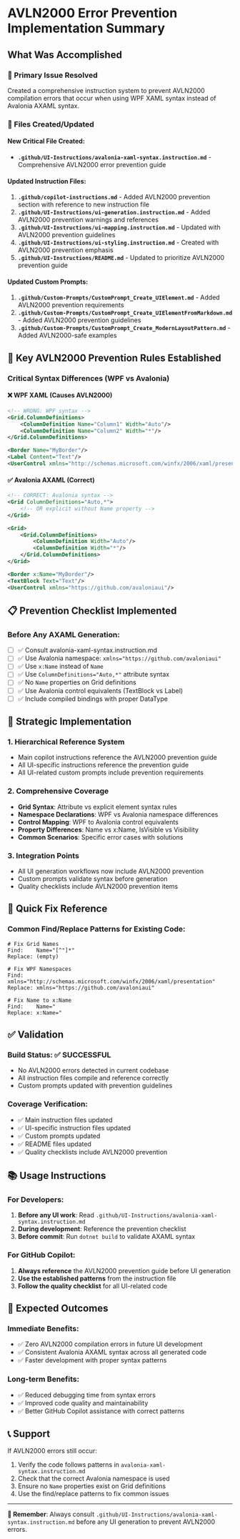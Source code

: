 # AVLN2000 Error Prevention Implementation Summary

## What Was Accomplished

### 🎯 Primary Issue Resolved
Created a comprehensive instruction system to prevent AVLN2000 compilation errors that occur when using WPF XAML syntax instead of Avalonia AXAML syntax.

### 📁 Files Created/Updated

#### New Critical File Created:
- **`.github/UI-Instructions/avalonia-xaml-syntax.instruction.md`** - Comprehensive AVLN2000 error prevention guide

#### Updated Instruction Files:
1. **`.github/copilot-instructions.md`** - Added AVLN2000 prevention section with reference to new instruction file
2. **`.github/UI-Instructions/ui-generation.instruction.md`** - Added AVLN2000 prevention warnings and references
3. **`.github/UI-Instructions/ui-mapping.instruction.md`** - Updated with AVLN2000 prevention guidelines
4. **`.github/UI-Instructions/ui-styling.instruction.md`** - Created with AVLN2000 prevention emphasis
5. **`.github/UI-Instructions/README.md`** - Updated to prioritize AVLN2000 prevention guide

#### Updated Custom Prompts:
1. **`.github/Custom-Prompts/CustomPrompt_Create_UIElement.md`** - Added AVLN2000 prevention requirements
2. **`.github/Custom-Prompts/CustomPrompt_Create_UIElementFromMarkdown.md`** - Added AVLN2000 prevention guidelines
3. **`.github/Custom-Prompts/CustomPrompt_Create_ModernLayoutPattern.md`** - Added AVLN2000-safe examples

## 🚨 Key AVLN2000 Prevention Rules Established

### Critical Syntax Differences (WPF vs Avalonia)

#### ❌ WPF XAML (Causes AVLN2000)
```xml
<!-- WRONG: WPF syntax -->
<Grid.ColumnDefinitions>
    <ColumnDefinition Name="Column1" Width="Auto"/>
    <ColumnDefinition Name="Column2" Width="*"/>
</Grid.ColumnDefinitions>

<Border Name="MyBorder"/>
<Label Content="Text"/>
<UserControl xmlns="http://schemas.microsoft.com/winfx/2006/xaml/presentation"/>
```

#### ✅ Avalonia AXAML (Correct)
```xml
<!-- CORRECT: Avalonia syntax -->
<Grid ColumnDefinitions="Auto,*">
    <!-- OR explicit without Name property -->
</Grid>

<Grid>
    <Grid.ColumnDefinitions>
        <ColumnDefinition Width="Auto"/>
        <ColumnDefinition Width="*"/>
    </Grid.ColumnDefinitions>
</Grid>

<Border x:Name="MyBorder"/>
<TextBlock Text="Text"/>
<UserControl xmlns="https://github.com/avaloniaui"/>
```

## 📋 Prevention Checklist Implemented

### Before Any AXAML Generation:
- [ ] ✅ Consult avalonia-xaml-syntax.instruction.md
- [ ] ✅ Use Avalonia namespace: `xmlns="https://github.com/avaloniaui"`
- [ ] ✅ Use `x:Name` instead of `Name`
- [ ] ✅ Use `ColumnDefinitions="Auto,*"` attribute syntax
- [ ] ✅ No `Name` properties on Grid definitions
- [ ] ✅ Use Avalonia control equivalents (TextBlock vs Label)
- [ ] ✅ Include compiled bindings with proper DataType

## 🎯 Strategic Implementation

### 1. Hierarchical Reference System
- Main copilot instructions reference the AVLN2000 prevention guide
- All UI-specific instructions reference the prevention guide
- All UI-related custom prompts include prevention requirements

### 2. Comprehensive Coverage
- **Grid Syntax**: Attribute vs explicit element syntax rules
- **Namespace Declarations**: WPF vs Avalonia namespace differences
- **Control Mapping**: WPF to Avalonia control equivalents
- **Property Differences**: Name vs x:Name, IsVisible vs Visibility
- **Common Scenarios**: Specific error cases with solutions

### 3. Integration Points
- All UI generation workflows now include AVLN2000 prevention
- Custom prompts validate syntax before generation
- Quality checklists include AVLN2000 prevention items

## 🔧 Quick Fix Reference

### Common Find/Replace Patterns for Existing Code:
```
# Fix Grid Names
Find:    Name="[^"]*"
Replace: (empty)

# Fix WPF Namespaces  
Find:    xmlns="http://schemas.microsoft.com/winfx/2006/xaml/presentation"
Replace: xmlns="https://github.com/avaloniaui"

# Fix Name to x:Name
Find:    Name="
Replace: x:Name="
```

## ✅ Validation

### Build Status: ✅ SUCCESSFUL
- No AVLN2000 errors detected in current codebase
- All instruction files compile and reference correctly
- Custom prompts updated with prevention guidelines

### Coverage Verification:
- ✅ Main instruction files updated
- ✅ UI-specific instruction files updated  
- ✅ Custom prompts updated
- ✅ README files updated
- ✅ Quality checklists include AVLN2000 prevention

## 📚 Usage Instructions

### For Developers:
1. **Before any UI work**: Read `.github/UI-Instructions/avalonia-xaml-syntax.instruction.md`
2. **During development**: Reference the prevention checklist
3. **Before commit**: Run `dotnet build` to validate AXAML syntax

### For GitHub Copilot:
1. **Always reference** the AVLN2000 prevention guide before UI generation
2. **Use the established patterns** from the instruction file
3. **Follow the quality checklist** for all UI-related code

## 🎉 Expected Outcomes

### Immediate Benefits:
- ✅ Zero AVLN2000 compilation errors in future UI development
- ✅ Consistent Avalonia AXAML syntax across all generated code
- ✅ Faster development with proper syntax patterns

### Long-term Benefits:
- ✅ Reduced debugging time from syntax errors
- ✅ Improved code quality and maintainability
- ✅ Better GitHub Copilot assistance with correct patterns

## 📞 Support

If AVLN2000 errors still occur:
1. Verify the code follows patterns in `avalonia-xaml-syntax.instruction.md`
2. Check that the correct Avalonia namespace is used
3. Ensure no `Name` properties exist on Grid definitions
4. Use the find/replace patterns to fix common issues

---

**🎯 Remember**: Always consult `.github/UI-Instructions/avalonia-xaml-syntax.instruction.md` before any UI generation to prevent AVLN2000 errors.

